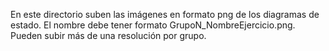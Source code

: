 En este directorio suben las imágenes en formato png de los diagramas de estado. El nombre debe tener formato GrupoN_NombreEjercicio.png.
Pueden subir más de una resolución por grupo.
